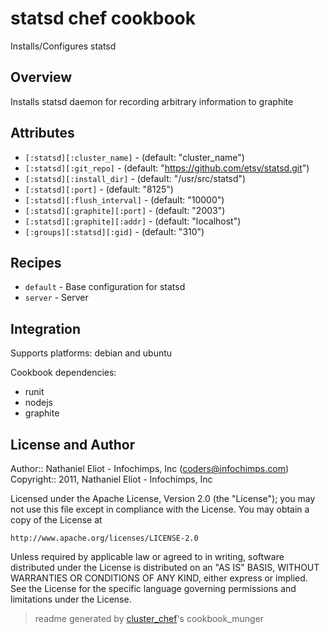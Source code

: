 # statsd chef cookbook

Installs/Configures statsd

## Overview

Installs statsd daemon for recording arbitrary information to graphite

## Attributes

* `[:statsd][:cluster_name]`          -  (default: "cluster_name")
* `[:statsd][:git_repo]`              -  (default: "https://github.com/etsy/statsd.git")
* `[:statsd][:install_dir]`           -  (default: "/usr/src/statsd")
* `[:statsd][:port]`                  -  (default: "8125")
* `[:statsd][:flush_interval]`        -  (default: "10000")
* `[:statsd][:graphite][:port]`       -  (default: "2003")
* `[:statsd][:graphite][:addr]`       -  (default: "localhost")
* `[:groups][:statsd][:gid]`          -  (default: "310")

## Recipes 

* `default`                  - Base configuration for statsd
* `server`                   - Server
## Integration

Supports platforms: debian and ubuntu

Cookbook dependencies:
* runit
* nodejs
* graphite


## License and Author

Author::                Nathaniel Eliot - Infochimps, Inc (<coders@infochimps.com>)
Copyright::             2011, Nathaniel Eliot - Infochimps, Inc

Licensed under the Apache License, Version 2.0 (the "License");
you may not use this file except in compliance with the License.
You may obtain a copy of the License at

    http://www.apache.org/licenses/LICENSE-2.0

Unless required by applicable law or agreed to in writing, software
distributed under the License is distributed on an "AS IS" BASIS,
WITHOUT WARRANTIES OR CONDITIONS OF ANY KIND, either express or implied.
See the License for the specific language governing permissions and
limitations under the License.

> readme generated by [cluster_chef](http://github.com/infochimps/cluster_chef)'s cookbook_munger
